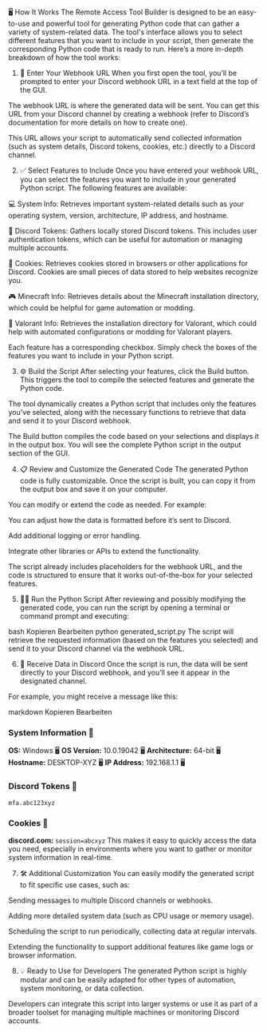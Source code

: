 🖥️ How It Works
The Remote Access Tool Builder is designed to be an easy-to-use and powerful tool for generating Python code that can gather a variety of system-related data. The tool's interface allows you to select different features that you want to include in your script, then generate the corresponding Python code that is ready to run. Here’s a more in-depth breakdown of how the tool works:

1. 🔑 Enter Your Webhook URL
When you first open the tool, you’ll be prompted to enter your Discord webhook URL in a text field at the top of the GUI.

The webhook URL is where the generated data will be sent. You can get this URL from your Discord channel by creating a webhook (refer to Discord’s documentation for more details on how to create one).

This URL allows your script to automatically send collected information (such as system details, Discord tokens, cookies, etc.) directly to a Discord channel.

2. ✅ Select Features to Include
Once you have entered your webhook URL, you can select the features you want to include in your generated Python script. The following features are available:

💻 System Info: Retrieves important system-related details such as your operating system, version, architecture, IP address, and hostname.

🔑 Discord Tokens: Gathers locally stored Discord tokens. This includes user authentication tokens, which can be useful for automation or managing multiple accounts.

🍪 Cookies: Retrieves cookies stored in browsers or other applications for Discord. Cookies are small pieces of data stored to help websites recognize you.

🎮 Minecraft Info: Retrieves details about the Minecraft installation directory, which could be helpful for game automation or modding.

🔫 Valorant Info: Retrieves the installation directory for Valorant, which could help with automated configurations or modding for Valorant players.

Each feature has a corresponding checkbox. Simply check the boxes of the features you want to include in your Python script.

3. ⚙️ Build the Script
After selecting your features, click the Build button. This triggers the tool to compile the selected features and generate the Python code.

The tool dynamically creates a Python script that includes only the features you’ve selected, along with the necessary functions to retrieve that data and send it to your Discord webhook.

The Build button compiles the code based on your selections and displays it in the output box. You will see the complete Python script in the output section of the GUI.

4. 📋 Review and Customize the Generated Code
The generated Python code is fully customizable. Once the script is built, you can copy it from the output box and save it on your computer.

You can modify or extend the code as needed. For example:

You can adjust how the data is formatted before it’s sent to Discord.

Add additional logging or error handling.

Integrate other libraries or APIs to extend the functionality.

The script already includes placeholders for the webhook URL, and the code is structured to ensure that it works out-of-the-box for your selected features.

5. 🏃‍♂️ Run the Python Script
After reviewing and possibly modifying the generated code, you can run the script by opening a terminal or command prompt and executing:

bash
Kopieren
Bearbeiten
python generated_script.py
The script will retrieve the requested information (based on the features you selected) and send it to your Discord channel via the webhook URL.

6. 📲 Receive Data in Discord
Once the script is run, the data will be sent directly to your Discord webhook, and you’ll see it appear in the designated channel.

For example, you might receive a message like this:

markdown
Kopieren
Bearbeiten
### **System Information** 👿
**OS:** Windows 🖥️
**OS Version:** 10.0.19042 🖥️
**Architecture:** 64-bit 🖥️
**Hostname:** DESKTOP-XYZ 🖥️
**IP Address:** 192.168.1.1 🖥️

### **Discord Tokens** 🔑
`mfa.abc123xyz`

### **Cookies** 🍪
**discord.com:** `session=abcxyz`
This makes it easy to quickly access the data you need, especially in environments where you want to gather or monitor system information in real-time.

7. 🛠️ Additional Customization
You can easily modify the generated script to fit specific use cases, such as:

Sending messages to multiple Discord channels or webhooks.

Adding more detailed system data (such as CPU usage or memory usage).

Scheduling the script to run periodically, collecting data at regular intervals.

Extending the functionality to support additional features like game logs or browser information.

8. 💡 Ready to Use for Developers
The generated Python script is highly modular and can be easily adapted for other types of automation, system monitoring, or data collection.

Developers can integrate this script into larger systems or use it as part of a broader toolset for managing multiple machines or monitoring Discord accounts.
